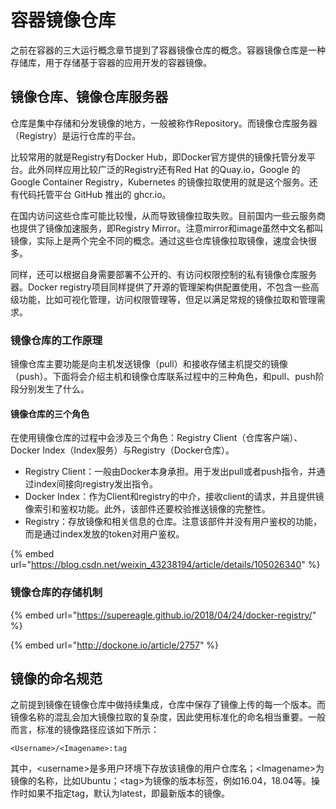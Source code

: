 # 容器镜像仓库

之前在容器的三大运行概念章节提到了容器镜像仓库的概念。容器镜像仓库是一种存储库，用于存储基于容器的应用开发的容器镜像。

## 镜像仓库、镜像仓库服务器

仓库是集中存储和分发镜像的地方，一般被称作Repository。而镜像仓库服务器（Registry）是运行仓库的平台。

比较常用的就是Registry有Docker Hub，即Docker官方提供的镜像托管分发平台。此外同样应用比较广泛的Registry还有Red Hat 的Quay.io，Google 的 Google Container Registry，Kubernetes 的镜像拉取使用的就是这个服务。还有代码托管平台 GitHub 推出的 ghcr.io。

在国内访问这些仓库可能比较慢，从而导致镜像拉取失败。目前国内一些云服务商也提供了镜像加速服务，即Registry Mirror。注意mirror和image虽然中文名都叫镜像，实际上是两个完全不同的概念。通过这些仓库镜像拉取镜像，速度会快很多。

同样，还可以根据自身需要部署不公开的、有访问权限控制的私有镜像仓库服务器。Docker registry项目同样提供了开源的管理架构供配置使用，不包含一些高级功能，比如可视化管理，访问权限管理等，但足以满足常规的镜像拉取和管理需求。

### 镜像仓库的工作原理

镜像仓库主要功能是向主机发送镜像（pull）和接收存储主机提交的镜像（push）。下面将会介绍主机和镜像仓库联系过程中的三种角色，和pull、push阶段分别发生了什么。

#### 镜像仓库的三个角色

在使用镜像仓库的过程中会涉及三个角色：Registry Client（仓库客户端）、Docker Index（Index服务）与Registry（Docker仓库）。

* Registry Client：一般由Docker本身承担。用于发出pull或者push指令，并通过index间接向registry发出指令。
* Docker Index：作为Client和registry的中介，接收client的请求，并且提供镜像索引和鉴权功能。此外，该部件还要校验推送镜像的完整性。
* Registry：存放镜像和相关信息的仓库。注意该部件并没有用户鉴权的功能，而是通过index发放的token对用户鉴权。

{% embed url="https://blog.csdn.net/weixin_43238194/article/details/105026340" %}

### 镜像仓库的存储机制

{% embed url="https://supereagle.github.io/2018/04/24/docker-registry/" %}

{% embed url="http://dockone.io/article/2757" %}

## 镜像的命名规范

之前提到镜像在镜像仓库中做持续集成，仓库中保存了镜像上传的每一个版本。而镜像名称的混乱会加大镜像拉取的复杂度，因此使用标准化的命名相当重要。一般而言，标准的镜像路径应该如下所示：

```
<Username>/<Imagename>:tag
```

其中，\<username>是多用户环境下存放该镜像的用户仓库名；\<Imagename>为镜像的名称，比如Ubuntu；\<tag>为镜像的版本标签，例如16.04，18.04等。操作时如果不指定tag，默认为latest，即最新版本的镜像。

